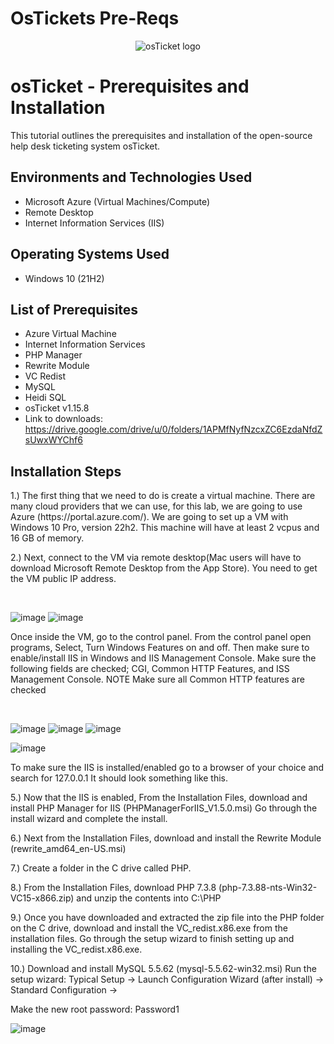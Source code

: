 # OsTickets Pre-Reqs 
<p align="center">
<img src="https://i.imgur.com/Clzj7Xs.png" alt="osTicket logo"/>
</p>

<h1>osTicket - Prerequisites and Installation</h1>
This tutorial outlines the prerequisites and installation of the open-source help desk ticketing system osTicket.<br />


<h2>Environments and Technologies Used</h2>

- Microsoft Azure (Virtual Machines/Compute)
- Remote Desktop
- Internet Information Services (IIS)

<h2>Operating Systems Used </h2>

- Windows 10</b> (21H2)

<h2>List of Prerequisites</h2>

- Azure Virtual Machine 
- Internet Information Services 
- PHP Manager
- Rewrite Module 
- VC Redist
- MySQL
- Heidi SQL
- osTicket v1.15.8
- Link to downloads: https://drive.google.com/drive/u/0/folders/1APMfNyfNzcxZC6EzdaNfdZsUwxWYChf6






<h2>Installation Steps</h2>

<p>

</p>
<p>
1.) The first thing that we need to do is create a virtual machine. There are many cloud providers that we can use, for this lab, we are going to use Azure (https://portal.azure.com/). We are going to set up a VM with Windows 10 Pro, version 22h2. This machine will have at least 2 vcpus and 16 GB of memory.

2.) Next, connect to the VM via remote desktop(Mac users will have to download Microsoft Remote Desktop from the App Store). You need to get the VM public IP address.  
</p>
<br />

![image](https://github.com/Algoroy27/osticket-prereqs/assets/137920855/7bea9970-016b-44a0-abd1-053f62d7458c)
![image](https://github.com/Algoroy27/osticket-prereqs/assets/137920855/90598924-4bdb-490e-bfac-911742bf6354)

<p>

</p>
<p>
Once inside the VM, go to the control panel. From the control panel open programs, Select, Turn Windows Features on and off. Then make sure to enable/install IIS in Windows and IIS Management Console. Make sure the following fields are checked; CGI, Common HTTP Features, and ISS Management Console.
NOTE Make sure all Common HTTP features are checked 
</p>

<br />

![image](https://github.com/Algoroy27/osticket-prereqs/assets/137920855/30294e99-aa1a-4380-9c6a-8b892689a4aa)
![image](https://github.com/Algoroy27/osticket-prereqs/assets/137920855/33643269-011d-4c0b-b3bf-a89d2e312c7a)
![image](https://github.com/Algoroy27/osticket-prereqs/assets/137920855/bdf584df-2942-4035-9dd9-11e2e76f3437)

![image](https://github.com/Algoroy27/osticket-prereqs/assets/137920855/a6b2df95-886b-44e7-8c93-71dbd80b8c1e)

<p>
To make sure the IIS is installed/enabled go to a browser of your choice and search for 127.0.0.1 It should look something like this.  
</p>
<p>
  5.) Now that the IIS is enabled, From the Installation Files, download and install PHP Manager for IIS (PHPManagerForIIS_V1.5.0.msi) Go through the install wizard and complete the install.

6.) Next from the Installation Files, download and install the Rewrite Module (rewrite_amd64_en-US.msi)

7.) Create a folder in the C drive called PHP.

8.) From the Installation Files, download PHP 7.3.8 (php-7.3.88-nts-Win32-VC15-x866.zip) and unzip the contents into C:\PHP

9.) Once you have downloaded and extracted the zip file into the PHP folder on the C drive, download and install the VC_redist.x86.exe from the installation files. Go through the setup wizard to finish setting up and installing the VC_redist.x86.exe.

10.) Download and install MySQL 5.5.62 (mysql-5.5.62-win32.msi) Run the setup wizard: Typical Setup -> Launch Configuration Wizard (after install) -> Standard Configuration ->

Make the new root password: Password1


</p>

![image](https://github.com/Algoroy27/osticket-prereqs/assets/137920855/eb3e7739-2276-4cd9-9f1d-d1fa5a3583c7)






